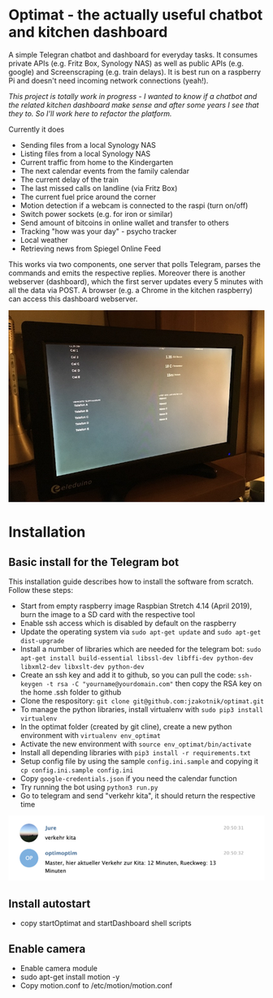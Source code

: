 # Optimat - the actually useful chatbot and kitchen dashboard
A simple Telegran chatbot and dashboard for everyday tasks. It consumes private APIs (e.g. Fritz Box, Synology NAS) as well as public APIs (e.g. google) and Screenscraping (e.g. train delays). It is best run on a raspberry Pi and doesn't need incoming network connections (yeah!).

*This project is totally work in progress - I wanted to know if a chatbot and the related kitchen dashboard make sense and after some years I see that they to. So I'll work here to refactor the platform.*

Currently it does
* Sending files from a local Synology NAS
* Listing files from a local Synology NAS
* Current traffic from home to the Kindergarten
* The next calendar events from the family calendar
* The current delay of the train
* The last missed calls on landline (via Fritz Box)
* The current fuel price around the corner
* Motion detection if a webcam is connected to the raspi (turn on/off)
* Switch power sockets (e.g. for iron or similar)
* Send amount of bitcoins in online wallet and transfer to others
* Tracking "how was your day" - psycho tracker
* Local weather
* Retrieving news from Spiegel Online Feed

This works via two components, one server that polls Telegram, parses the commands and emits the respective replies. Moreover there is another webserver (dashboard), which the first server updates every 5 minutes with all the data via POST. A browser (e.g. a Chrome in the kitchen raspberry) can access this dashboard webserver.

![Dashboard example](doc/sample_dashboard.jpg?raw=true "Dashboard example")

# Installation

## Basic install for the Telegram bot
This installation guide describes how to install the software from scratch. Follow these steps:
* Start from empty raspberry image Raspbian Stretch 4.14 (April 2019), burn the image to a SD card with the respective tool
* Enable ssh access which is disabled by default on the raspberry
* Update the operating system via `sudo apt-get update` and `sudo apt-get dist-upgrade` 
* Install a number of libraries which are needed for the telegram bot: `sudo apt-get install build-essential libssl-dev libffi-dev python-dev libxml2-dev libxslt-dev python-dev` 
* Create an ssh key and add it to github, so you can pull the code: `ssh-keygen -t rsa -C "yourname@yourdomain.com"` then copy the RSA key on the home .ssh folder to github
* Clone the respository: `git clone git@github.com:jzakotnik/optimat.git`
* To manage the python libraries, install virtualenv with `sudo pip3 install virtualenv`
* In the optimat folder (created by git cline), create a new python environment with `virtualenv env_optimat`
* Activate the new environment with `source env_optimat/bin/activate`
* Install all depending libraries with `pip3 install -r requirements.txt`
* Setup config file by using the sample `config.ini.sample` and copying it `cp config.ini.sample config.ini`
* Copy `google-credentials.json` if you need the calendar function
* Try running the bot using `python3 run.py`
* Go to telegram and send "verkehr kita", it should return the respective time

![Telegram chat example](doc/sample_chat.jpg?raw=true "Telegram chat example")

## Install autostart
* copy startOptimat and startDashboard shell scripts

## Enable camera
* Enable camera module
* sudo apt-get install motion -y
* Copy motion.conf to /etc/motion/motion.conf

